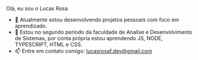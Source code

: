  Olá, eu sou o Lucas Rosa

- 🔭 Atualmente estou desenvolvendo projetos pessoais com foco em aprendizado.
- 🌱 Estou no segundo período da faculdade de Analise e Desenvolvimento de Sistemas, por conta própria estou aprendendo  JS, NODE, TYPESCRIPT, HTML e CSS.
- 📫 Entre em contato comigo: lucasrosaf.dev@gmail.com

